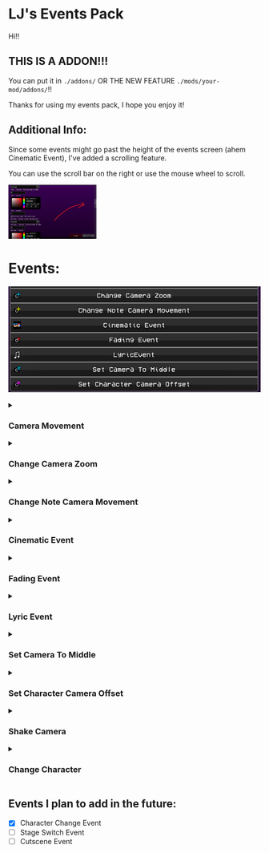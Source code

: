 # LJ's Events Pack
Hi!!

## THIS IS A ADDON!!!
You can put it in `./addons/` OR THE NEW FEATURE `./mods/your-mod/addons/`!!

Thanks for using my events pack, I hope you enjoy it!

## Additional Info:

Since some events might go past the height of the events screen (ahem Cinematic Event), I've added a scrolling feature.

You can use the scroll bar on the right or use the mouse wheel to scroll.

<img src="github/scroll_feature.png" alt="scrolling on the events substate" width=35%>

# Events:
![all the custom events added](github/events.png)
<details>
    <summary><h3>Camera Movement</h3></summary>
    <p>Edited the event so that you can make the camera instantly focus on a character. You can also tween to the character's position. Easing and Time.</p>
    <p>Event parameters are exactly what they mean.</p>
    <img src="github/camera_movement.png" alt="camera movement event parameters">
</details>

<details>
    <summary><h3>Change Camera Zoom</h3></summary>
    <p>This changes the defaultCamZoom variable to be that value. You can also tween the value.</p>
    <p>Instant - instantly changes the zoom value.</p>
    <p>Additive - adds the value to the current zoom value.</p>
    <p>Take Snapshot - saves the current zoom value to a snapshot. (A snapshot is taken on creation of PlayState)</p>
    <p>Reset To Snapshot - resets the zoom value to the snapshot.</p>
    <p>Time - The time in beats that the tween takes.</p>
    <p>Tween Ease - ease function. (FlxEase)</p>
    <p>Tween Type - ease type. (FlxEase)</p>
    <img src="github/change_camera_zoom.png" alt="change camera zoom event parameters">
</details>

<details>
    <summary><h3>Change Note Camera Movement</h3></summary>
    <p>The event pack contains a script that moves the camera when a character is focused on and hits a note. Check out ./songs/ui_notecam.hx for more info.</p>
    <img src="github/change_note_camera_movement.png" alt="change note camera movement event parameters">
</details>

<details>
    <summary><h3>Cinematic Event</h3></summary>
    <p>This event shows 2 bars on the top and bottom. (Its rendered with one sprite!! check out the event .hx lol)</p>
    <p>The time is in steps, but toggling Convert Steps to Beats or Convert Steps or Beats into Time will do exactly that.</p>
    <p>Everything else is self explanatory.</p>
    <img src="github/cinematic_event_1.png" alt="cinematic event parameters">
    <img src="github/cinematic_event_2.png" alt="cinematic event parameters">
</details>

<details>
    <summary><h3>Fading Event</h3></summary>
    <p>Fading event can act like a flash event, but with more control the alpha, and time with tweens.</p>
    <p>Events are self explanatory.</p>
    <img src="github/fading_event.png" alt="fading event parameters">
</details>

<details>
    <summary><h3>Lyric Event</h3></summary>
    <p>This was made for Pillar Funkin! It's a bit complicated to explain here, but it uses a .json in `./songs/your-song/lyric.json`, you can find an example in `./github/`</p>
    <p>Events are self explanatory.</p>
    <img src="github/lyric_event.png" alt="lyric event parameters">
</details>

<details>
    <summary><h3>Set Camera To Middle</h3></summary>
    <p>This basically acts like the YoshiCrafterEngine's version of the % between 2 characters. Pick 2 strumline's characters, and the float will be point between them.</p>
    <p>Events are self explanatory.</p>
    <img src="github/set_camera_to_middle.png" alt="set camera to middle event parameters">
</details>

<details>
    <summary><h3>Set Character Camera Offset</h3></summary>
    <p>This modifies the Character's camera position. You can also tween to the value as well.</p>
    <!--  -->
    <p>Camera Target - The character index of the `strumLine.characters` array to edit.</p>
    <p>Additive - Adds the value to the current camera offset.</p>
    <p>Take Snapshot - Saves the camera's position value as a snapshot. (A snapshot is taken on creation of PlayState)</p>
    <p>Reset To Snapshot - Resets the camera's position to the snapshot. (Per character!!)</p>
    <p>Tween Time - The time in beats that the tween takes. If left at 0, camFollow's lerp will be used instead.</p>
    <p>The rest is self explanatory.</p>
    <!--  -->
    <img src="github/set_character_camera_offset.png" alt="set character camera offset event parameters">
</details>

<details>
    <summary><h3>Shake Camera</h3></summary>
    <p>Shakes the camera, pretty self explanatory. You can do specific cameras, or all the cameras in the list of rendering cameras.</p>
    <img src="github/shake_camera.png" alt="shake camera event parameters">
</details>

<details>
    <summary><h3>Change Character</h3></summary>
    <p>This event, personally I won't use, because there is way better ways to do it than an event, but useful for those who can't code in Codename Engine.</p>
    <p>The Character Index is based on the StrumLine's Characters array, so you can change any character.</p>
    <!--  -->
    <p>Precaching the character just preloads the character to a map array. So if the character with the same name is already in the map, it will reference that character and load that one instead.</p>
    <!--  -->
    <p>NOW THIS IS IMPORTANT BECAUSE PEOPLE DON'T UNDERSTAND THIS SOMEHOW!!</p>
    <p>If you change the "x" or "y" param in the `data/character` XML, that is the Charatcer's GLOBAL position!!! This affects where the character is placed in ANY stage. So that's probably why when you switch characters, they are at an offset.</p>
    <!--  -->
    <p>To counteract this, the Offset X and Offset Y params are there. They will always apply an offset when the event is called (unless the character you are switching to is already active).</p>
    <img src="github/change_character.png" alt="change character event parameters">
</details>

## Events I plan to add in the future:

- [X] Character Change Event
- [ ] Stage Switch Event
- [ ] Cutscene Event
